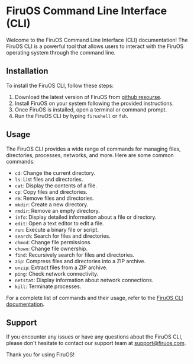 # FiruOS Command Line Interface (CLI)

Welcome to the FiruOS Command Line Interface (CLI) documentation! The FiruOS CLI is a powerful tool that allows users to interact with the FiruOS operating system through the command line.

## Installation

To install the FiruOS CLI, follow these steps:

1. Download the latest version of FiruOS from [github resourse](##).
2. Install FiruOS on your system following the provided instructions.
3. Once FiruOS is installed, open a terminal or command prompt.
4. Run the FiruOS CLI by typing `firushell` or `fsh`.

## Usage

The FiruOS CLI provides a wide range of commands for managing files, directories, processes, networks, and more. Here are some common commands:

- `cd`: Change the current directory.
- `ls`: List files and directories.
- `cat`: Display the contents of a file.
- `cp`: Copy files and directories.
- `rm`: Remove files and directories.
- `mkdir`: Create a new directory.
- `rmdir`: Remove an empty directory.
- `info`: Display detailed information about a file or directory.
- `edit`: Open a text editor to edit a file.
- `run`: Execute a binary file or script.
- `search`: Search for files and directories.
- `chmod`: Change file permissions.
- `chown`: Change file ownership.
- `find`: Recursively search for files and directories.
- `zip`: Compress files and directories into a ZIP archive.
- `unzip`: Extract files from a ZIP archive.
- `ping`: Check network connectivity.
- `netstat`: Display information about network connections.
- `kill`: Terminate processes.

For a complete list of commands and their usage, refer to the [FiruOS CLI documentation](##).

## Support

If you encounter any issues or have any questions about the FiruOS CLI, please don't hesitate to contact our support team at support@firuos.com.

Thank you for using FiruOS!
